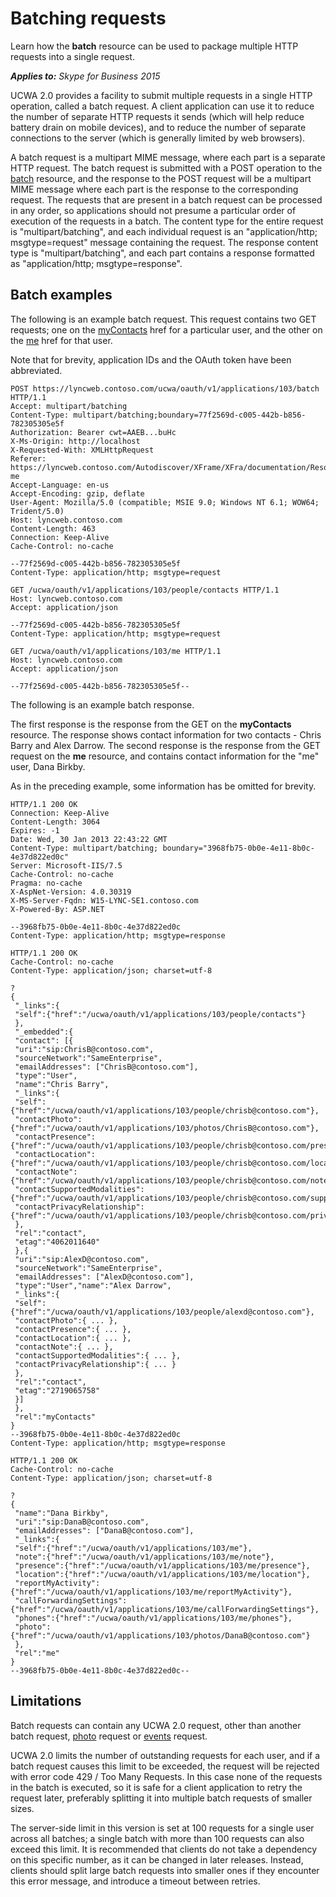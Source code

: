 
# Batching requests
Learn how the **batch** resource can be used to package multiple HTTP requests into a single request.


 _**Applies to:** Skype for Business 2015_

UCWA 2.0 provides a facility to submit multiple requests in a single HTTP operation, called a batch request. A client application can use it to reduce the number of separate HTTP requests it sends (which will help reduce battery drain on mobile devices), and to reduce the number of separate connections to the server (which is generally limited by web browsers).

A batch request is a multipart MIME message, where each part is a separate HTTP request. The batch request is submitted with a POST operation to the [batch](batch_ref.md) resource, and the response to the POST request will be a multipart MIME message where each part is the response to the corresponding request.
The requests that are present in a batch request can be processed in any order, so applications should not presume a particular order of execution of the requests in a batch.
The content type for the entire request is "multipart/batching", and each individual request is an "application/http; msgtype=request" message containing the request. The response content type is "multipart/batching", and each part contains a response formatted as "application/http; msgtype=response". 

## Batch examples

The following is an example batch request. This request contains two GET requests; one on the [myContacts](myContacts_ref.md) href for a particular user, and the other on the [me](me_ref.md) href for that user.

Note that for brevity, application IDs and the OAuth token have been abbreviated.




```
POST https://lyncweb.contoso.com/ucwa/oauth/v1/applications/103/batch HTTP/1.1
Accept: multipart/batching
Content-Type: multipart/batching;boundary=77f2569d-c005-442b-b856-782305305e5f
Authorization: Bearer cwt=AAEB...buHc
X-Ms-Origin: http://localhost
X-Requested-With: XMLHttpRequest
Referer: https://lyncweb.contoso.com/Autodiscover/XFrame/XFra/documentation/Resources-me
Accept-Language: en-us
Accept-Encoding: gzip, deflate
User-Agent: Mozilla/5.0 (compatible; MSIE 9.0; Windows NT 6.1; WOW64; Trident/5.0)
Host: lyncweb.contoso.com
Content-Length: 463
Connection: Keep-Alive
Cache-Control: no-cache

--77f2569d-c005-442b-b856-782305305e5f
Content-Type: application/http; msgtype=request

GET /ucwa/oauth/v1/applications/103/people/contacts HTTP/1.1
Host: lyncweb.contoso.com
Accept: application/json

--77f2569d-c005-442b-b856-782305305e5f
Content-Type: application/http; msgtype=request

GET /ucwa/oauth/v1/applications/103/me HTTP/1.1
Host: lyncweb.contoso.com
Accept: application/json

--77f2569d-c005-442b-b856-782305305e5f--

```

The following is an example batch response. 

The first response is the response from the GET on the **myContacts** resource. The response shows contact information for two contacts - Chris Barry and Alex Darrow. The second response is the response from the GET request on the **me** resource, and contains contact information for the "me" user, Dana Birkby.

As in the preceding example, some information has be omitted for brevity.




```
HTTP/1.1 200 OK
Connection: Keep-Alive
Content-Length: 3064
Expires: -1
Date: Wed, 30 Jan 2013 22:43:22 GMT
Content-Type: multipart/batching; boundary="3968fb75-0b0e-4e11-8b0c-4e37d822ed0c"
Server: Microsoft-IIS/7.5
Cache-Control: no-cache
Pragma: no-cache
X-AspNet-Version: 4.0.30319
X-MS-Server-Fqdn: W15-LYNC-SE1.contoso.com
X-Powered-By: ASP.NET

--3968fb75-0b0e-4e11-8b0c-4e37d822ed0c
Content-Type: application/http; msgtype=response

HTTP/1.1 200 OK
Cache-Control: no-cache
Content-Type: application/json; charset=utf-8

?
{
 "_links":{
 "self":{"href":"/ucwa/oauth/v1/applications/103/people/contacts"}
 },
 "_embedded":{
 "contact": [{
 "uri":"sip:ChrisB@contoso.com",
 "sourceNetwork":"SameEnterprise",
 "emailAddresses": ["ChrisB@contoso.com"],
 "type":"User",
 "name":"Chris Barry",
 "_links":{
 "self":{"href":"/ucwa/oauth/v1/applications/103/people/chrisb@contoso.com"},
 "contactPhoto":{"href":"/ucwa/oauth/v1/applications/103/photos/ChrisB@contoso.com"},
 "contactPresence":{"href":"/ucwa/oauth/v1/applications/103/people/chrisb@contoso.com/presence"},
 "contactLocation":{"href":"/ucwa/oauth/v1/applications/103/people/chrisb@contoso.com/location"},
 "contactNote":{"href":"/ucwa/oauth/v1/applications/103/people/chrisb@contoso.com/note"},
 "contactSupportedModalities":{"href":"/ucwa/oauth/v1/applications/103/people/chrisb@contoso.com/supportedMedia"},
 "contactPrivacyRelationship":{"href":"/ucwa/oauth/v1/applications/103/people/chrisb@contoso.com/privacyRelationship"}
 },
 "rel":"contact",
 "etag":"4062011640"
 },{
 "uri":"sip:AlexD@contoso.com",
 "sourceNetwork":"SameEnterprise",
 "emailAddresses": ["AlexD@contoso.com"],
 "type":"User","name":"Alex Darrow",
 "_links":{
 "self":{"href":"/ucwa/oauth/v1/applications/103/people/alexd@contoso.com"},
 "contactPhoto":{ ... },
 "contactPresence":{ ... }, 
 "contactLocation":{ ... },
 "contactNote":{ ... }, 
 "contactSupportedModalities":{ ... },
 "contactPrivacyRelationship":{ ... }
 },
 "rel":"contact",
 "etag":"2719065758"
 }]
 },
 "rel":"myContacts"
}
--3968fb75-0b0e-4e11-8b0c-4e37d822ed0c
Content-Type: application/http; msgtype=response

HTTP/1.1 200 OK
Cache-Control: no-cache
Content-Type: application/json; charset=utf-8

?
{
 "name":"Dana Birkby",
 "uri":"sip:DanaB@contoso.com",
 "emailAddresses": ["DanaB@contoso.com"],
 "_links":{
 "self":{"href":"/ucwa/oauth/v1/applications/103/me"},
 "note":{"href":"/ucwa/oauth/v1/applications/103/me/note"},
 "presence":{"href":"/ucwa/oauth/v1/applications/103/me/presence"},
 "location":{"href":"/ucwa/oauth/v1/applications/103/me/location"},
 "reportMyActivity":{"href":"/ucwa/oauth/v1/applications/103/me/reportMyActivity"},
 "callForwardingSettings":{"href":"/ucwa/oauth/v1/applications/103/me/callForwardingSettings"},
 "phones":{"href":"/ucwa/oauth/v1/applications/103/me/phones"},
 "photo":{"href":"/ucwa/oauth/v1/applications/103/photos/DanaB@contoso.com"}
 },
 "rel":"me"
}
--3968fb75-0b0e-4e11-8b0c-4e37d822ed0c--

```


## Limitations

Batch requests can contain any UCWA 2.0 request, other than another batch request, [photo](photo_ref.md) request or [events](events_ref.md) request.

UCWA 2.0 limits the number of outstanding requests for each user, and if a batch request causes this limit to be exceeded, the request will be rejected with error code 429 / Too Many Requests. In this case none of the requests in the batch is executed, so it is safe for a client application to retry the request later, preferably splitting it into multiple batch requests of smaller sizes.

The server-side limit in this version is set at 100 requests for a single user across all batches; a single batch with more than 100 requests can also exceed this limit. It is recommended that clients do not take a dependency on this specific number, as it can be changed in later releases. Instead, clients should split large batch requests into smaller ones if they encounter this error message, and introduce a timeout between retries.

